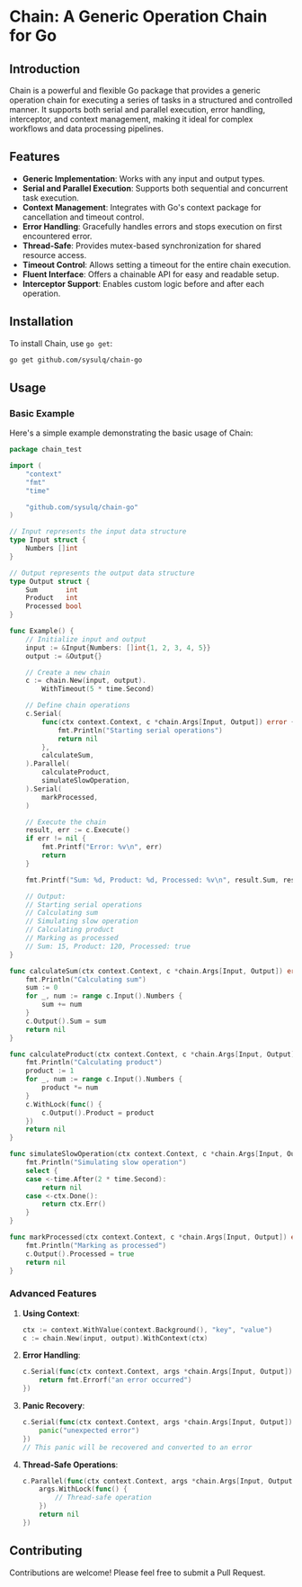 # Chain: A Generic Operation Chain for Go

## Introduction

Chain is a powerful and flexible Go package that provides a generic operation chain for executing a series of tasks in a structured and controlled manner. It supports both serial and parallel execution, error handling, interceptor, and context management, making it ideal for complex workflows and data processing pipelines.

## Features

- **Generic Implementation**: Works with any input and output types.
- **Serial and Parallel Execution**: Supports both sequential and concurrent task execution.
- **Context Management**: Integrates with Go's context package for cancellation and timeout control.
- **Error Handling**: Gracefully handles errors and stops execution on first encountered error.
- **Thread-Safe**: Provides mutex-based synchronization for shared resource access.
- **Timeout Control**: Allows setting a timeout for the entire chain execution.
- **Fluent Interface**: Offers a chainable API for easy and readable setup.
- **Interceptor Support**: Enables custom logic before and after each operation.

## Installation

To install Chain, use `go get`:

```bash
go get github.com/sysulq/chain-go
```

## Usage

### Basic Example

Here's a simple example demonstrating the basic usage of Chain:

```go
package chain_test

import (
	"context"
	"fmt"
	"time"

	"github.com/sysulq/chain-go"
)

// Input represents the input data structure
type Input struct {
	Numbers []int
}

// Output represents the output data structure
type Output struct {
	Sum       int
	Product   int
	Processed bool
}

func Example() {
	// Initialize input and output
	input := &Input{Numbers: []int{1, 2, 3, 4, 5}}
	output := &Output{}

	// Create a new chain
	c := chain.New(input, output).
		WithTimeout(5 * time.Second)

	// Define chain operations
	c.Serial(
		func(ctx context.Context, c *chain.Args[Input, Output]) error {
			fmt.Println("Starting serial operations")
			return nil
		},
		calculateSum,
	).Parallel(
		calculateProduct,
		simulateSlowOperation,
	).Serial(
		markProcessed,
	)

	// Execute the chain
	result, err := c.Execute()
	if err != nil {
		fmt.Printf("Error: %v\n", err)
		return
	}

	fmt.Printf("Sum: %d, Product: %d, Processed: %v\n", result.Sum, result.Product, result.Processed)

	// Output:
	// Starting serial operations
	// Calculating sum
	// Simulating slow operation
	// Calculating product
	// Marking as processed
	// Sum: 15, Product: 120, Processed: true
}

func calculateSum(ctx context.Context, c *chain.Args[Input, Output]) error {
	fmt.Println("Calculating sum")
	sum := 0
	for _, num := range c.Input().Numbers {
		sum += num
	}
	c.Output().Sum = sum
	return nil
}

func calculateProduct(ctx context.Context, c *chain.Args[Input, Output]) error {
	fmt.Println("Calculating product")
	product := 1
	for _, num := range c.Input().Numbers {
		product *= num
	}
	c.WithLock(func() {
		c.Output().Product = product
	})
	return nil
}

func simulateSlowOperation(ctx context.Context, c *chain.Args[Input, Output]) error {
	fmt.Println("Simulating slow operation")
	select {
	case <-time.After(2 * time.Second):
		return nil
	case <-ctx.Done():
		return ctx.Err()
	}
}

func markProcessed(ctx context.Context, c *chain.Args[Input, Output]) error {
	fmt.Println("Marking as processed")
	c.Output().Processed = true
	return nil
}
```

### Advanced Features

1. **Using Context**:
   ```go
   ctx := context.WithValue(context.Background(), "key", "value")
   c := chain.New(input, output).WithContext(ctx)
   ```

2. **Error Handling**:
   ```go
   c.Serial(func(ctx context.Context, args *chain.Args[Input, Output]) error {
       return fmt.Errorf("an error occurred")
   })
   ```

3. **Panic Recovery**:
   ```go
   c.Serial(func(ctx context.Context, args *chain.Args[Input, Output]) error {
       panic("unexpected error")
   })
   // This panic will be recovered and converted to an error
   ```

4. **Thread-Safe Operations**:
   ```go
   c.Parallel(func(ctx context.Context, args *chain.Args[Input, Output]) error {
       args.WithLock(func() {
           // Thread-safe operation
       })
       return nil
   })
   ```

## Contributing

Contributions are welcome! Please feel free to submit a Pull Request.
